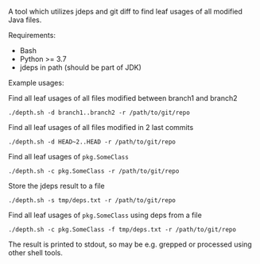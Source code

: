 A tool which utilizes jdeps and git diff to find leaf usages of all modified Java files.

Requirements:
* Bash
* Python >= 3.7
* jdeps in path (should be part of JDK)

Example usages:

Find all leaf usages of all files modified between branch1 and branch2
```
./depth.sh -d branch1..branch2 -r /path/to/git/repo
```

Find all leaf usages of all files modified in 2 last commits
```
./depth.sh -d HEAD~2..HEAD -r /path/to/git/repo
```

Find all leaf usages of `pkg.SomeClass`
```
./depth.sh -c pkg.SomeClass -r /path/to/git/repo
```

Store the jdeps result to a file
```
./depth.sh -s tmp/deps.txt -r /path/to/git/repo
```

Find all leaf usages of `pkg.SomeClass` using deps from a file
```
./depth.sh -c pkg.SomeClass -f tmp/deps.txt -r /path/to/git/repo
```

The result is printed to stdout, so may be e.g. grepped or processed using other shell tools.

